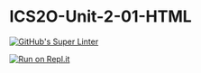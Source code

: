 # ICS2O-Unit-2-01-HTML

[![GitHub's Super Linter](https://github.com/Brayden-Blank/ICS2O-Unit-2-01-HTML/actions/workflows/main.yml/badge.svg)](https://github.com/Brayden-Blank/ICS2O-Unit-2-01-HTML/actions/workflows/main.yml)

[![Run on Repl.it](https://repl.it/badge/github/<Brayden-Blank>/<ICS2O-Unit-2-01-HTML>)](https://repl.it/github/<Brayden-Blank>/<ICS2O-Unit-2-01-HTML>)
